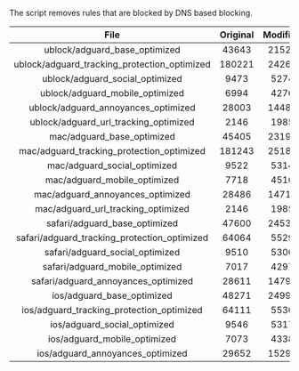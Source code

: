 The script removes rules that are blocked by DNS based blocking.


| File | Original | Modified |
|:----:|:-----:|:-----:|
| ublock/adguard_base_optimized | 43643 | 21528 |
| ublock/adguard_tracking_protection_optimized | 180221 | 24260 |
| ublock/adguard_social_optimized | 9473 | 5274 |
| ublock/adguard_mobile_optimized | 6994 | 4276 |
| ublock/adguard_annoyances_optimized | 28003 | 14483 |
| ublock/adguard_url_tracking_optimized | 2146 | 1985 |
| mac/adguard_base_optimized | 45405 | 23196 |
| mac/adguard_tracking_protection_optimized | 181243 | 25185 |
| mac/adguard_social_optimized | 9522 | 5314 |
| mac/adguard_mobile_optimized | 7718 | 4516 |
| mac/adguard_annoyances_optimized | 28486 | 14717 |
| mac/adguard_url_tracking_optimized | 2146 | 1985 |
| safari/adguard_base_optimized | 47600 | 24536 |
| safari/adguard_tracking_protection_optimized | 64064 | 5529 |
| safari/adguard_social_optimized | 9510 | 5300 |
| safari/adguard_mobile_optimized | 7017 | 4297 |
| safari/adguard_annoyances_optimized | 28611 | 14794 |
| ios/adguard_base_optimized | 48271 | 24994 |
| ios/adguard_tracking_protection_optimized | 64111 | 5536 |
| ios/adguard_social_optimized | 9546 | 5317 |
| ios/adguard_mobile_optimized | 7073 | 4338 |
| ios/adguard_annoyances_optimized | 29652 | 15293 |